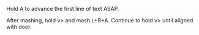 Hold A to advance the first line of text ASAP.

After mashing, hold v> and mash L+R+A. Continue to hold v> until aligned with door.
